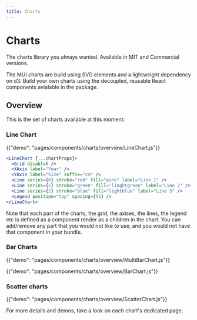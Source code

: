 ```yaml
---
title: Charts
---
```


# Charts

<p class="description">The charts library you always wanted. Available in MIT and Commercial versions.</p>

The MUI charts are build using SVG elements and a lightweight dependency on d3.
Build your own charts using the decoupled, reusable React components avialable in the package.

## Overview

This is the set of charts available at this moment:

### Line Chart

{{"demo": "pages/components/charts/overview/LineChart.js"}}

```jsx
<LineChart {...chartProps}>
  <Grid disableX />
  <XAxis label="Year" />
  <YAxis label="Size" suffix="cm" />
  <Line series={0} stroke="red" fill="pink" label="Line 1" />
  <Line series={1} stroke="green" fill="linghtgreen" label="Line 2" />
  <Line series={2} stroke="blue" fill="lightblue" label="Line 3" />
  <Legend position="top" spacing={55} />
</LineChart>
```

Note that each part of the charts, the grid, the axises, the lines, the legend etc is defined as a component render as a children in the chart.
You can add/remove any part that you would not like to use, and you would not have that component in your bundle.

### Bar Charts

{{"demo": "pages/components/charts/overview/MultiBarChart.js"}}

{{"demo": "pages/components/charts/overview/BarChart.js"}}

### Scatter charts

{{"demo": "pages/components/charts/overview/ScatterChart.js"}}

For more details and demos, take a look on each chart's dedicated page.
